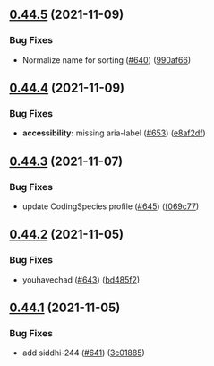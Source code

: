 ## [0.44.5](https://github.com/EddieHubCommunity/LinkFree/compare/v0.44.4...v0.44.5) (2021-11-09)


### Bug Fixes

* Normalize name for sorting ([#640](https://github.com/EddieHubCommunity/LinkFree/issues/640)) ([990af66](https://github.com/EddieHubCommunity/LinkFree/commit/990af66ab808f033821c81c3e94cb9012aa05fcb))



## [0.44.4](https://github.com/EddieHubCommunity/LinkFree/compare/v0.44.3...v0.44.4) (2021-11-09)


### Bug Fixes

* **accessibility:** missing aria-label ([#653](https://github.com/EddieHubCommunity/LinkFree/issues/653)) ([e8af2df](https://github.com/EddieHubCommunity/LinkFree/commit/e8af2df59d0f2cfd965161473b4b2474218ae9c8))



## [0.44.3](https://github.com/EddieHubCommunity/LinkFree/compare/v0.44.2...v0.44.3) (2021-11-07)


### Bug Fixes

* update CodingSpecies profile ([#645](https://github.com/EddieHubCommunity/LinkFree/issues/645)) ([f069c77](https://github.com/EddieHubCommunity/LinkFree/commit/f069c77a867d084709c5dbacc8e218c51a4baa13))



## [0.44.2](https://github.com/EddieHubCommunity/LinkFree/compare/v0.44.1...v0.44.2) (2021-11-05)


### Bug Fixes

* youhavechad ([#643](https://github.com/EddieHubCommunity/LinkFree/issues/643)) ([bd485f2](https://github.com/EddieHubCommunity/LinkFree/commit/bd485f20c8bca9bccf9c888b85199d4f7fce1464))



## [0.44.1](https://github.com/EddieHubCommunity/LinkFree/compare/v0.44.0...v0.44.1) (2021-11-05)


### Bug Fixes

* add siddhi-244 ([#641](https://github.com/EddieHubCommunity/LinkFree/issues/641)) ([3c01885](https://github.com/EddieHubCommunity/LinkFree/commit/3c0188547875a0ba14e4c998ea63ab063f26b242))



